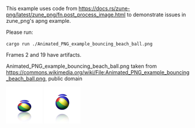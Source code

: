 This example uses code from https://docs.rs/zune-png/latest/zune_png/fn.post_process_image.html to demonstrate issues in zune_png's apng example.


Please run:

`cargo run ./Animated_PNG_example_bouncing_beach_ball.png`

Frames 2 and 19 have artifacts.

Animated_PNG_example_bouncing_beach_ball.png taken from https://commons.wikimedia.org/wiki/File:Animated_PNG_example_bouncing_beach_ball.png, public domain




![](out/2.png "Frame 2")
![](out/19.png "Frame 19")
